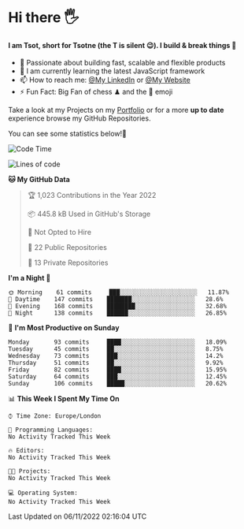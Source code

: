 # Hi there :raised_hand_with_fingers_splayed:
#### I am Tsot, short for Tsotne (the T is silent :wink:). I build & break things :space_invader:
- :telescope: Passionate about building fast, scalable and flexible products
- :seedling: I am currently learning the latest JavaScript framework 
- :mailbox: How to reach me: [@My LinkedIn](https://www.linkedin.com/in/tsotne-gvadzabia/) or [@My Website](https://tsotne.co.uk/contact)
- :zap: Fun Fact: Big Fan of chess ♟ and the 👾 emoji

Take a look at my Projects on my [Portfolio](https://tsotne.co.uk/) or for a more **up to date** experience browse my GitHub Repositories.

You can see some statistics below!:space_invader:
<!--START_SECTION:waka-->
![Code Time](http://img.shields.io/badge/Code%20Time-761%20hrs%202%20mins-blue)

![Lines of code](https://img.shields.io/badge/From%20Hello%20World%20I%27ve%20Written-625%20Thousand%20lines%20of%20code-blue)

**🐱 My GitHub Data** 

> 🏆 1,023 Contributions in the Year 2022
 > 
> 📦 445.8 kB Used in GitHub's Storage 
 > 
> 🚫 Not Opted to Hire
 > 
> 📜 22 Public Repositories 
 > 
> 🔑 13 Private Repositories  
 > 
**I'm a Night 🦉** 

```text
🌞 Morning    61 commits     ███░░░░░░░░░░░░░░░░░░░░░░   11.87% 
🌆 Daytime    147 commits    ███████░░░░░░░░░░░░░░░░░░   28.6% 
🌃 Evening    168 commits    ████████░░░░░░░░░░░░░░░░░   32.68% 
🌙 Night      138 commits    ██████░░░░░░░░░░░░░░░░░░░   26.85%

```
📅 **I'm Most Productive on Sunday** 

```text
Monday       93 commits     ████░░░░░░░░░░░░░░░░░░░░░   18.09% 
Tuesday      45 commits     ██░░░░░░░░░░░░░░░░░░░░░░░   8.75% 
Wednesday    73 commits     ███░░░░░░░░░░░░░░░░░░░░░░   14.2% 
Thursday     51 commits     ██░░░░░░░░░░░░░░░░░░░░░░░   9.92% 
Friday       82 commits     ████░░░░░░░░░░░░░░░░░░░░░   15.95% 
Saturday     64 commits     ███░░░░░░░░░░░░░░░░░░░░░░   12.45% 
Sunday       106 commits    █████░░░░░░░░░░░░░░░░░░░░   20.62%

```


📊 **This Week I Spent My Time On** 

```text
⌚︎ Time Zone: Europe/London

💬 Programming Languages: 
No Activity Tracked This Week

🔥 Editors: 
No Activity Tracked This Week

🐱‍💻 Projects: 
No Activity Tracked This Week

💻 Operating System: 
No Activity Tracked This Week

```


 Last Updated on 06/11/2022 02:16:04 UTC
<!--END_SECTION:waka-->
